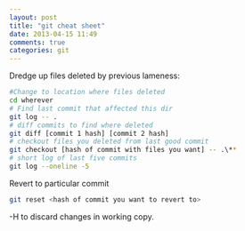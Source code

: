 ```yaml
---
layout: post
title: "git cheat sheet"
date: 2013-04-15 11:49
comments: true
categories: git
---
```

Dredge up files deleted by previous lameness:
```bash
#Change to location where files deleted
cd wherever
# Find last commit that affected this dir
git log -- .
# diff commits to find where deleted
git diff [commit 1 hash] [commit 2 hash]
# checkout files you deleted from last good commit
git checkout [hash of commit with files you want] -- .\**
# short log of last five commits
git log --oneline -5
```

Revert to particular commit
```bash
git reset <hash of commit you want to revert to>
```
-H to discard changes in working copy.
